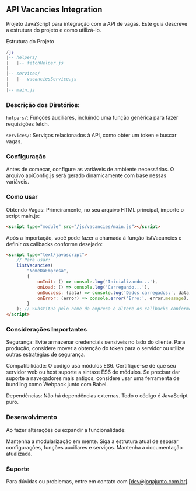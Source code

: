 ## API Vacancies Integration

Projeto JavaScript para integração com a API de vagas. Este guia descreve a estrutura do projeto e como utilizá-lo.

Estrutura do Projeto

```lua
/js
|-- helpers/
|   |-- fetchHelper.js
|
|-- services/
|   |-- vacanciesService.js
|
|-- main.js
```

### Descrição dos Diretórios:

`helpers/`: Funções auxiliares, incluindo uma função genérica para fazer requisições fetch.

`services/`: Serviços relacionados à API, como obter um token e buscar vagas.

### Configuração

Antes de começar, configure as variáveis de ambiente necessárias. O arquivo apiConfig.js será gerado dinamicamente com base nessas variáveis.

### Como usar

Obtendo Vagas:
Primeiramente, no seu arquivo HTML principal, importe o script main.js:

```html
<script type="module" src="/js/vacancies/main.js"></script>
```

Após a importação, você pode fazer a chamada à função listVacancies e definir os callbacks conforme desejado:

```html
<script type="text/javascript">
    // Para usar:
    listVacancies(
        "NomeDaEmpresa", 
        {
            onInit: () => console.log('Inicializando...'),
            onLoad: () => console.log('Carregando...'),
            onSuccess: (data) => console.log('Dados carregados:', data),
            onError: (error) => console.error('Erro:', error.message),
        }
    ); // Substitua pelo nome da empresa e altere os callbacks conforme desejado.
</script>
```

### Considerações Importantes

Segurança: Evite armazenar credenciais sensíveis no lado do cliente. Para produção, considere mover a obtenção do token para o servidor ou utilize outras estratégias de segurança.

Compatibilidade: O código usa módulos ES6. Certifique-se de que seu servidor web ou host suporte a sintaxe ES6 de módulos. Se precisar dar suporte a navegadores mais antigos, considere usar uma ferramenta de bundling como Webpack junto com Babel.

Dependências: Não há dependências externas. Todo o código é JavaScript puro.

### Desenvolvimento

Ao fazer alterações ou expandir a funcionalidade:

Mantenha a modularização em mente.
Siga a estrutura atual de separar configurações, funções auxiliares e serviços.
Mantenha a documentação atualizada.

### Suporte
Para dúvidas ou problemas, entre em contato com [dev@jogajunto.com.br].
